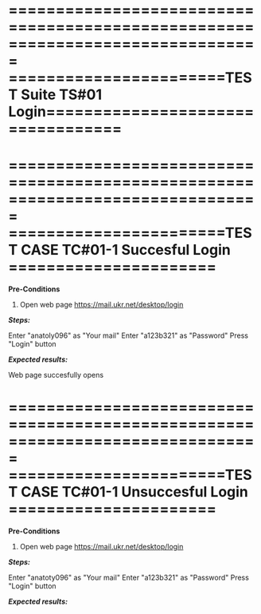 ===============================================================================
=======================TEST Suite TS#01 Login==================================
===============================================================================

===============================================================================
=======================TEST CASE TC#01-1 Succesful Login ======================
===============================================================================
****Pre-Conditions****

1. Open web page https://mail.ukr.net/desktop/login
 
***Steps:***

Enter "anatoly096" as "Your mail"
Enter "a123b321" as "Password"
Press "Login" button

***Expected results:***

Web page succesfully opens

===============================================================================
=======================TEST CASE TC#01-1 Unsuccesful Login ======================
===============================================================================
****Pre-Conditions****

1. Open web page https://mail.ukr.net/desktop/login
 
***Steps:***

Enter "anatoty096" as "Your mail"
Enter "a123b321" as "Password"
Press "Login" button

***Expected results:***

